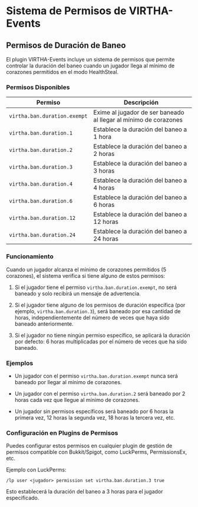 # Sistema de Permisos de VIRTHA-Events

## Permisos de Duración de Baneo

El plugin VIRTHA-Events incluye un sistema de permisos que permite controlar la duración del baneo cuando un jugador llega al mínimo de corazones permitidos en el modo HealthSteal.

### Permisos Disponibles

| Permiso | Descripción |
|---------|-------------|
| `virtha.ban.duration.exempt` | Exime al jugador de ser baneado al llegar al mínimo de corazones |
| `virtha.ban.duration.1` | Establece la duración del baneo a 1 hora |
| `virtha.ban.duration.2` | Establece la duración del baneo a 2 horas |
| `virtha.ban.duration.3` | Establece la duración del baneo a 3 horas |
| `virtha.ban.duration.4` | Establece la duración del baneo a 4 horas |
| `virtha.ban.duration.6` | Establece la duración del baneo a 6 horas |
| `virtha.ban.duration.12` | Establece la duración del baneo a 12 horas |
| `virtha.ban.duration.24` | Establece la duración del baneo a 24 horas |

### Funcionamiento

Cuando un jugador alcanza el mínimo de corazones permitidos (5 corazones), el sistema verifica si tiene alguno de estos permisos:

1. Si el jugador tiene el permiso `virtha.ban.duration.exempt`, no será baneado y solo recibirá un mensaje de advertencia.

2. Si el jugador tiene alguno de los permisos de duración específica (por ejemplo, `virtha.ban.duration.3`), será baneado por esa cantidad de horas, independientemente del número de veces que haya sido baneado anteriormente.

3. Si el jugador no tiene ningún permiso específico, se aplicará la duración por defecto: 6 horas multiplicadas por el número de veces que ha sido baneado.

### Ejemplos

- Un jugador con el permiso `virtha.ban.duration.exempt` nunca será baneado por llegar al mínimo de corazones.

- Un jugador con el permiso `virtha.ban.duration.2` será baneado por 2 horas cada vez que llegue al mínimo de corazones.

- Un jugador sin permisos específicos será baneado por 6 horas la primera vez, 12 horas la segunda vez, 18 horas la tercera vez, etc.

### Configuración en Plugins de Permisos

Puedes configurar estos permisos en cualquier plugin de gestión de permisos compatible con Bukkit/Spigot, como LuckPerms, PermissionsEx, etc.

Ejemplo con LuckPerms:

```
/lp user <jugador> permission set virtha.ban.duration.3 true
```

Esto establecerá la duración del baneo a 3 horas para el jugador especificado.